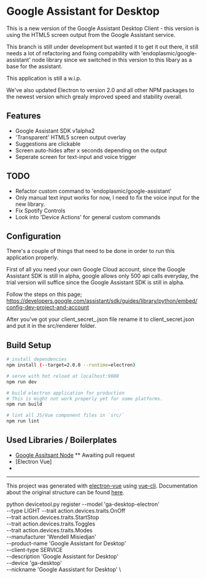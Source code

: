 # Google Assistant for Desktop

This is a new version of the Google Assistant Desktop Client - this version is using the HTML5 screen output from the Google Assistant service.

This branch is still under development but wanted it to get it out there, it still needs a lot of refactoring and fixing compability with 'endoplasmic/google-assistant' node library since we switched in this version to this libary as a base for the assistant.

This application is still a w.i.p.

We've also updated Electron to version 2.0 and all other NPM packages to the newest version which grealy improved speed and stability overall.

## Features
* Google Assistant SDK v1alpha2
* 'Transparent' HTML5 screen output overlay
* Suggestions are clickable
* Screen auto-hides after x seconds depending on the output
* Seperate screen for text-input and voice trigger

## TODO
* Refactor custom command to 'endoplasmic/google-assistant'
* Only manual text input works for now, I need to fix the voice input for the new library.
* Fix Spotify Controls
* Look into 'Device Actions' for general custom commands

## Configuration
There's a couple of things that need to be done in order to run this application properly.

First of all you need your own Google Cloud account, since the Google Assistant SDK is still in alpha, google allows only 500 api calls everyday, the trial version will suffice since the Google Assistant SDK is still in alpha.

Follow the steps on this page;
https://developers.google.com/assistant/sdk/guides/library/python/embed/config-dev-project-and-account

After you've got your client_secret_<client-id>.json file rename it to client_secret.json and put it in the src/renderer folder.

## Build Setup

``` bash
# install dependencies
npm install (--target=2.0.0 --runtime=electron)

# serve with hot reload at localhost:9080
npm run dev

# build electron application for production
# This is might not work properly yet for some platforms.
npm run build

# lint all JS/Vue component files in `src/`
npm run lint

```

## Used Libraries / Boilerplates

* [Google Assitsant Node](https://github.com/WMisiedjan/google-assistant-node/tree/feature/v1alpha2)
** Awaiting pull request
* [Electron Vue]
* 

---

This project was generated with [electron-vue](https://github.com/SimulatedGREG/electron-vue) using [vue-cli](https://github.com/vuejs/vue-cli). Documentation about the original structure can be found [here](https://simulatedgreg.gitbooks.io/electron-vue/content/index.html).


python devicetool.py register --model 'ga-desktop-electron' \
                                            --type LIGHT --trait action.devices.traits.OnOff \
                                            --trait action.devices.traits.StartStop \
                                            --trait action.devices.traits.Toggles \
                                            --trait action.devices.traits.Modes \
                                            --manufacturer 'Wendell Misiedjan' \
                                            --product-name 'Google Assistant for Desktop' \
                                            --client-type SERVICE \
                                            --description 'Google Assistant for Desktop' \
                                            --device 'ga-desktop' \
                                            --nickname 'Google Aassistant for Desktop' \
